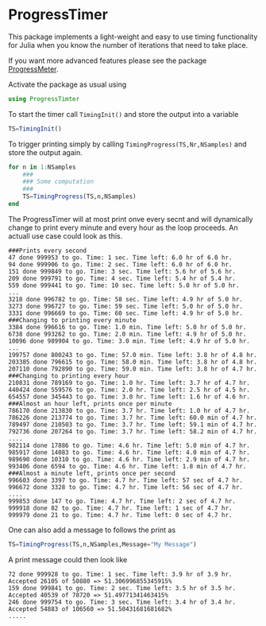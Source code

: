 # ProgressTimer

This package implements a light-weight and easy to use timing functionality for Julia when you know the number of iterations that need to take place.

If you want more advanced features please see the package [ProgressMeter](https://github.com/timholy/ProgressMeter.jl).

Activate the package as usual using

```julia
using ProgressTimter
```

To start the timer call `TimingInit()` and store the output into a variable

```julia
TS=TimingInit()
```

To trigger printing simply by calling `TimingProgress(TS,Nr,NSamples)` and store the output again.

```julia
for n in 1:NSamples
    ###
    ### Some computation
    ###
    TS=TimingProgress(TS,n,NSamples)
end
```

The ProgressTimer will at most print onve every secnt and will dynamically change to print every minute and every hour as the loop proceeds.
An actuall use case could look as this.

```
###Prints every second
47 done 999953 to go. Time: 1 sec. Time left: 6.0 hr of 6.0 hr.
94 done 999906 to go. Time: 2 sec. Time left: 6.0 hr of 6.0 hr.
151 done 999849 to go. Time: 3 sec. Time left: 5.6 hr of 5.6 hr.
209 done 999791 to go. Time: 4 sec. Time left: 5.4 hr of 5.4 hr.
559 done 999441 to go. Time: 10 sec. Time left: 5.0 hr of 5.0 hr.
...
3218 done 996782 to go. Time: 58 sec. Time left: 4.9 hr of 5.0 hr.
3273 done 996727 to go. Time: 59 sec. Time left: 5.0 hr of 5.0 hr.
3331 done 996669 to go. Time: 60 sec. Time left: 4.9 hr of 5.0 hr.
###Changing to printing every minute
3384 done 996616 to go. Time: 1.0 min. Time left: 5.0 hr of 5.0 hr.
6738 done 993262 to go. Time: 2.0 min. Time left: 4.9 hr of 5.0 hr.
10096 done 989904 to go. Time: 3.0 min. Time left: 4.9 hr of 5.0 hr.
...
199757 done 800243 to go. Time: 57.0 min. Time left: 3.8 hr of 4.8 hr.
203385 done 796615 to go. Time: 58.0 min. Time left: 3.8 hr of 4.8 hr.
207110 done 792890 to go. Time: 59.0 min. Time left: 3.8 hr of 4.7 hr.
###Changing to printing every hour
210831 done 789169 to go. Time: 1.0 hr. Time left: 3.7 hr of 4.7 hr.
440424 done 559576 to go. Time: 2.0 hr. Time left: 2.5 hr of 4.5 hr.
654557 done 345443 to go. Time: 3.0 hr. Time left: 1.6 hr of 4.6 hr.
###Almost an hour left, prints once per minute
786170 done 213830 to go. Time: 3.7 hr. Time left: 1.0 hr of 4.7 hr.
786226 done 213774 to go. Time: 3.7 hr. Time left: 60.0 min of 4.7 hr.
789497 done 210503 to go. Time: 3.7 hr. Time left: 59.1 min of 4.7 hr.
792736 done 207264 to go. Time: 3.7 hr. Time left: 58.2 min of 4.7 hr.
....
982114 done 17886 to go. Time: 4.6 hr. Time left: 5.0 min of 4.7 hr.
985917 done 14083 to go. Time: 4.6 hr. Time left: 4.0 min of 4.7 hr.
989690 done 10310 to go. Time: 4.6 hr. Time left: 2.9 min of 4.7 hr.
993406 done 6594 to go. Time: 4.6 hr. Time left: 1.8 min of 4.7 hr.
###Almost a minute left, prints once per second
996603 done 3397 to go. Time: 4.7 hr. Time left: 57 sec of 4.7 hr.
996672 done 3328 to go. Time: 4.7 hr. Time left: 56 sec of 4.7 hr.
....
999853 done 147 to go. Time: 4.7 hr. Time left: 2 sec of 4.7 hr.
999918 done 82 to go. Time: 4.7 hr. Time left: 1 sec of 4.7 hr.
999979 done 21 to go. Time: 4.7 hr. Time left: 0 sec of 4.7 hr.
```





One can also add a message to follows the print as

```julia
TS=TimingProgress(TS,n,NSamples,Message="My Message")
```

A print message could then look like

```
72 done 999928 to go. Time: 1 sec. Time left: 3.9 hr of 3.9 hr.
Accepted 26105 of 50880 => 51.306996855345915%
159 done 999841 to go. Time: 2 sec. Time left: 3.5 hr of 3.5 hr.
Accepted 40539 of 78720 => 51.49771341463415%
246 done 999754 to go. Time: 3 sec. Time left: 3.4 hr of 3.4 hr.
Accepted 54883 of 106560 => 51.50431681681682%
.....
```